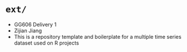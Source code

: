 # `ext/`

* GG606 Delivery 1
* Zijian Jiang
* This is a repository template and boilerplate for a multiple time series dataset used on R projects 

